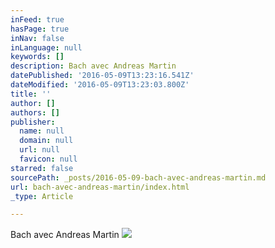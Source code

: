 ```yaml
---
inFeed: true
hasPage: true
inNav: false
inLanguage: null
keywords: []
description: Bach avec Andreas Martin
datePublished: '2016-05-09T13:23:16.541Z'
dateModified: '2016-05-09T13:23:03.800Z'
title: ''
author: []
authors: []
publisher:
  name: null
  domain: null
  url: null
  favicon: null
starred: false
sourcePath: _posts/2016-05-09-bach-avec-andreas-martin.md
url: bach-avec-andreas-martin/index.html
_type: Article

---
```

Bach avec Andreas Martin
![](https://the-grid-user-content.s3-us-west-2.amazonaws.com/72e0e407-f3b7-4297-9cca-593c3b8dc546.jpg)